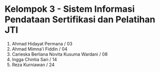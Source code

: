 # Kelompok 3 - Sistem Informasi Pendataan Sertifikasi dan Pelatihan JTI
1. Ahmad Hidayat Permana / 03
2. Ahmad Mimna'i Fiddin  / 04
3. Carieska Berliana Novita Kusuma Wardani / 08
4. Ingga Chintia Sari / 14
5. Reza Kurniawan / 24
